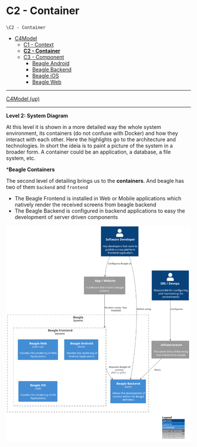 # C2 - Container

`\C2 - Container`

* [C4Model](/docs/README.md)
  * [C1 -  Context](/docs/C1%20-%20%20Context/README.md)
  * [**C2 - Container**](/docs/C2%20-%20Container/README.md)
  * [C3 -  Component](/docs/C3%20-%20%20Component/README.md)
    * [Beagle Android](/docs/C3%20-%20%20Component/Beagle%20Android/README.md)
    * [Beagle Backend](/docs/C3%20-%20%20Component/Beagle%20Backend/README.md)
    * [Beagle iOS](/docs/C3%20-%20%20Component/Beagle%20iOS/README.md)
    * [Beagle Web](/docs/C3%20-%20%20Component/Beagle%20Web/README.md)

---

[C4Model (up)](/docs/README.md)

---

**Level 2: System Diagram**

At this level it is shown in a more detailed way the whole system environment, its containers (do not confuse with Docker) and how they interact with each other. Here the highlights go to the architecture and technologies. In short the ideia is to paint a picture of the system in a broader form. A container could be an application, a database, a file system, etc.

***Beagle Containers**

The second level of detailing brings us to the **containers**. And beagle has two of them `backend` and `frontend`

* The Beagle Frontend is installed in Web or Mobile applications which natively render the received screens from beagle backend
* The Beagle Backend is configured in backend applications to easy the development of server driven components



![diagram](c2.svg)